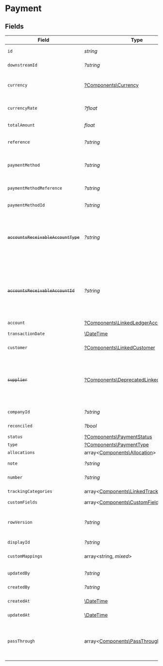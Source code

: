 # Payment


## Fields

| Field                                                                                                                                                                              | Type                                                                                                                                                                               | Required                                                                                                                                                                           | Description                                                                                                                                                                        | Example                                                                                                                                                                            |
| ---------------------------------------------------------------------------------------------------------------------------------------------------------------------------------- | ---------------------------------------------------------------------------------------------------------------------------------------------------------------------------------- | ---------------------------------------------------------------------------------------------------------------------------------------------------------------------------------- | ---------------------------------------------------------------------------------------------------------------------------------------------------------------------------------- | ---------------------------------------------------------------------------------------------------------------------------------------------------------------------------------- |
| `id`                                                                                                                                                                               | *string*                                                                                                                                                                           | :heavy_check_mark:                                                                                                                                                                 | A unique identifier for an object.                                                                                                                                                 | 12345                                                                                                                                                                              |
| `downstreamId`                                                                                                                                                                     | *?string*                                                                                                                                                                          | :heavy_minus_sign:                                                                                                                                                                 | The third-party API ID of original entity                                                                                                                                          | 12345                                                                                                                                                                              |
| `currency`                                                                                                                                                                         | [?Components\Currency](../../Models/Components/Currency.md)                                                                                                                        | :heavy_minus_sign:                                                                                                                                                                 | Indicates the associated currency for an amount of money. Values correspond to [ISO 4217](https://en.wikipedia.org/wiki/ISO_4217).                                                 | USD                                                                                                                                                                                |
| `currencyRate`                                                                                                                                                                     | *?float*                                                                                                                                                                           | :heavy_minus_sign:                                                                                                                                                                 | Currency Exchange Rate at the time entity was recorded/generated.                                                                                                                  | 0.69                                                                                                                                                                               |
| `totalAmount`                                                                                                                                                                      | *float*                                                                                                                                                                            | :heavy_check_mark:                                                                                                                                                                 | The total amount of the transaction or record                                                                                                                                      | 49.99                                                                                                                                                                              |
| `reference`                                                                                                                                                                        | *?string*                                                                                                                                                                          | :heavy_minus_sign:                                                                                                                                                                 | Optional transaction reference message ie: Debit remittance detail.                                                                                                                | 123456                                                                                                                                                                             |
| `paymentMethod`                                                                                                                                                                    | *?string*                                                                                                                                                                          | :heavy_minus_sign:                                                                                                                                                                 | Payment method used for the transaction, such as cash, credit card, bank transfer, or check                                                                                        | cash                                                                                                                                                                               |
| `paymentMethodReference`                                                                                                                                                           | *?string*                                                                                                                                                                          | :heavy_minus_sign:                                                                                                                                                                 | Optional reference message returned by payment method on processing                                                                                                                | 123456                                                                                                                                                                             |
| `paymentMethodId`                                                                                                                                                                  | *?string*                                                                                                                                                                          | :heavy_minus_sign:                                                                                                                                                                 | A unique identifier for an object.                                                                                                                                                 | 12345                                                                                                                                                                              |
| ~~`accountsReceivableAccountType`~~                                                                                                                                                | *?string*                                                                                                                                                                          | :heavy_minus_sign:                                                                                                                                                                 | : warning: ** DEPRECATED **: This will be removed in a future release, please migrate away from it as soon as possible.<br/><br/>Type of accounts receivable account.              | Account                                                                                                                                                                            |
| ~~`accountsReceivableAccountId`~~                                                                                                                                                  | *?string*                                                                                                                                                                          | :heavy_minus_sign:                                                                                                                                                                 | : warning: ** DEPRECATED **: This will be removed in a future release, please migrate away from it as soon as possible.<br/><br/>Unique identifier for the account to allocate payment to. | 123456                                                                                                                                                                             |
| `account`                                                                                                                                                                          | [?Components\LinkedLedgerAccount](../../Models/Components/LinkedLedgerAccount.md)                                                                                                  | :heavy_minus_sign:                                                                                                                                                                 | N/A                                                                                                                                                                                |                                                                                                                                                                                    |
| `transactionDate`                                                                                                                                                                  | [\DateTime](https://www.php.net/manual/en/class.datetime.php)                                                                                                                      | :heavy_check_mark:                                                                                                                                                                 | The date of the transaction - YYYY:MM::DDThh:mm:ss.sTZD                                                                                                                            | 2021-05-01T12:00:00.000Z                                                                                                                                                           |
| `customer`                                                                                                                                                                         | [?Components\LinkedCustomer](../../Models/Components/LinkedCustomer.md)                                                                                                            | :heavy_minus_sign:                                                                                                                                                                 | The customer this entity is linked to.                                                                                                                                             |                                                                                                                                                                                    |
| ~~`supplier`~~                                                                                                                                                                     | [?Components\DeprecatedLinkedSupplier](../../Models/Components/DeprecatedLinkedSupplier.md)                                                                                        | :heavy_minus_sign:                                                                                                                                                                 | : warning: ** DEPRECATED **: This will be removed in a future release, please migrate away from it as soon as possible.<br/><br/>The supplier this entity is linked to.            |                                                                                                                                                                                    |
| `companyId`                                                                                                                                                                        | *?string*                                                                                                                                                                          | :heavy_minus_sign:                                                                                                                                                                 | The company ID the transaction belongs to                                                                                                                                          | 12345                                                                                                                                                                              |
| `reconciled`                                                                                                                                                                       | *?bool*                                                                                                                                                                            | :heavy_minus_sign:                                                                                                                                                                 | Indicates if the transaction has been reconciled.                                                                                                                                  | true                                                                                                                                                                               |
| `status`                                                                                                                                                                           | [?Components\PaymentStatus](../../Models/Components/PaymentStatus.md)                                                                                                              | :heavy_minus_sign:                                                                                                                                                                 | Status of payment                                                                                                                                                                  | authorised                                                                                                                                                                         |
| `type`                                                                                                                                                                             | [?Components\PaymentType](../../Models/Components/PaymentType.md)                                                                                                                  | :heavy_minus_sign:                                                                                                                                                                 | Type of payment                                                                                                                                                                    | accounts_receivable                                                                                                                                                                |
| `allocations`                                                                                                                                                                      | array<[Components\Allocation](../../Models/Components/Allocation.md)>                                                                                                              | :heavy_minus_sign:                                                                                                                                                                 | N/A                                                                                                                                                                                |                                                                                                                                                                                    |
| `note`                                                                                                                                                                             | *?string*                                                                                                                                                                          | :heavy_minus_sign:                                                                                                                                                                 | Note associated with the transaction                                                                                                                                               | Some notes about this transaction                                                                                                                                                  |
| `number`                                                                                                                                                                           | *?string*                                                                                                                                                                          | :heavy_minus_sign:                                                                                                                                                                 | Number associated with the transaction                                                                                                                                             | 123456                                                                                                                                                                             |
| `trackingCategories`                                                                                                                                                               | array<[Components\LinkedTrackingCategory](../../Models/Components/LinkedTrackingCategory.md)>                                                                                      | :heavy_minus_sign:                                                                                                                                                                 | A list of linked tracking categories.                                                                                                                                              |                                                                                                                                                                                    |
| `customFields`                                                                                                                                                                     | array<[Components\CustomField](../../Models/Components/CustomField.md)>                                                                                                            | :heavy_minus_sign:                                                                                                                                                                 | N/A                                                                                                                                                                                |                                                                                                                                                                                    |
| `rowVersion`                                                                                                                                                                       | *?string*                                                                                                                                                                          | :heavy_minus_sign:                                                                                                                                                                 | A binary value used to detect updates to a object and prevent data conflicts. It is incremented each time an update is made to the object.                                         | 1-12345                                                                                                                                                                            |
| `displayId`                                                                                                                                                                        | *?string*                                                                                                                                                                          | :heavy_minus_sign:                                                                                                                                                                 | Id to be displayed.                                                                                                                                                                | 123456                                                                                                                                                                             |
| `customMappings`                                                                                                                                                                   | array<string, *mixed*>                                                                                                                                                             | :heavy_minus_sign:                                                                                                                                                                 | When custom mappings are configured on the resource, the result is included here.                                                                                                  |                                                                                                                                                                                    |
| `updatedBy`                                                                                                                                                                        | *?string*                                                                                                                                                                          | :heavy_minus_sign:                                                                                                                                                                 | The user who last updated the object.                                                                                                                                              | 12345                                                                                                                                                                              |
| `createdBy`                                                                                                                                                                        | *?string*                                                                                                                                                                          | :heavy_minus_sign:                                                                                                                                                                 | The user who created the object.                                                                                                                                                   | 12345                                                                                                                                                                              |
| `createdAt`                                                                                                                                                                        | [\DateTime](https://www.php.net/manual/en/class.datetime.php)                                                                                                                      | :heavy_minus_sign:                                                                                                                                                                 | The date and time when the object was created.                                                                                                                                     | 2020-09-30T07:43:32.000Z                                                                                                                                                           |
| `updatedAt`                                                                                                                                                                        | [\DateTime](https://www.php.net/manual/en/class.datetime.php)                                                                                                                      | :heavy_minus_sign:                                                                                                                                                                 | The date and time when the object was last updated.                                                                                                                                | 2020-09-30T07:43:32.000Z                                                                                                                                                           |
| `passThrough`                                                                                                                                                                      | array<[Components\PassThroughBody](../../Models/Components/PassThroughBody.md)>                                                                                                    | :heavy_minus_sign:                                                                                                                                                                 | The pass_through property allows passing service-specific, custom data or structured modifications in request body when creating or updating resources.                            |                                                                                                                                                                                    |